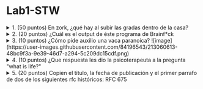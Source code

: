 # Lab1-STW

<details><summary>
1. (50 puntos) En zork, ¿qué hay al subir las gradas dentro de la casa?
</summary><p>
![image](https://user-images.githubusercontent.com/84196543/213059765-9d9fff7a-9a78-4b37-8490-0db5bc4dd0b7.png)
</details>
<details><summary>
2. (20 puntos) ¿Cuál es el output de éste programa de Brainf*ck
</summary><p>
![image](https://user-images.githubusercontent.com/84196543/213060200-5da7ede1-b39c-45d0-b44f-7067e1bef60b.png)
</details>
<details><summary>
3. (10 puntos) ¿Cómo pide auxilio una vaca paranoica?
![image](https://user-images.githubusercontent.com/84196543/213060613-48bc9f3a-9e39-46d7-a294-5c209dc15cdf.png)
</details>
<details><summary>
4. (10 puntos) ¿Que respuesta les dio la psicoterapeuta a la pregunta "what is life?"
</summary><p>
![image](https://user-images.githubusercontent.com/84196543/213061382-00909595-ad2e-428c-a176-f6d2409ecbdb.png)
</details>
<details><summary>
5. (20 puntos) Copien el titulo, la fecha de publicación y el primer parrafo de dos de los siguientes rfc históricos:
RFC 675
</summary><p>
![image](https://user-images.githubusercontent.com/84196543/213061978-fe4da01d-5bf3-4d0a-9bc3-173ca280aa76.png)
Titulo: SPECIFICATION OF INTERNET TRANSMISSION CONTROL PROGRAM
Fecha de publicación: December 1974
Primer parrafo: This document describes the functions to be performed by the
   internetwork Transmission Control Program [TCP] and its interface to
   programs or users that require its services. Several basic
   assumptions are made about process to process communication and these
   are listed here without further justification. The interested reader
   is referred to [CEKA74, TOML74, BELS74, DALA74, SUNS74] for further
   discussion.

RFC 1034
![image](https://user-images.githubusercontent.com/84196543/213062423-327a2794-5ad4-429e-bd81-41ab0cb6c19a.png)
Titulo: DOMAIN NAMES - CONCEPTS AND FACILITIES
Fecha de publicación: November 1987
Primer parrafo: This RFC is an introduction to the Domain Name System (DNS), and omits
  many details which can be found in a companion RFC, "Domain Names -
  Implementation and Specification" [RFC-1035].  That RFC assumes that the
  reader is familiar with the concepts discussed in this memo.
</details>
